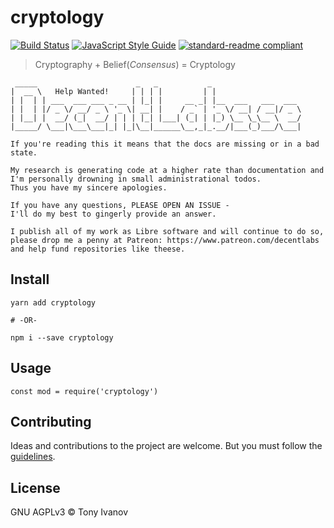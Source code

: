 # cryptology

[![Build Status](https://travis-ci.com/telamon/cryptology.svg?branch=master)](https://travis-ci.com/telamon/cryptology)
[![JavaScript Style Guide](https://img.shields.io/badge/code_style-standard-brightgreen.svg)](https://standardjs.com)
[![standard-readme compliant](https://img.shields.io/badge/readme%20style-standard-brightgreen.svg?style=flat-square)](https://github.com/RichardLitt/standard-readme)

> Cryptography + Belief(_Consensus_) = Cryptology

```ad
 _____                      _   _           _
|  __ \   Help Wanted!     | | | |         | |
| |  | | ___  ___ ___ _ __ | |_| |     __ _| |__  ___   ___  ___
| |  | |/ _ \/ __/ _ \ '_ \| __| |    / _` | '_ \/ __| / __|/ _ \
| |__| |  __/ (_|  __/ | | | |_| |___| (_| | |_) \__ \_\__ \  __/
|_____/ \___|\___\___|_| |_|\__|______\__,_|_.__/|___(_)___/\___|

If you're reading this it means that the docs are missing or in a bad state.

My research is generating code at a higher rate than documentation and
I'm personally drowning in small administrational todos.
Thus you have my sincere apologies.

If you have any questions, PLEASE OPEN AN ISSUE -
I'll do my best to gingerly provide an answer.

I publish all of my work as Libre software and will continue to do so,
please drop me a penny at Patreon: https://www.patreon.com/decentlabs
and help fund repositories like theese.
```

## <a name="install"></a> Install

```
yarn add cryptology

# -OR-

npm i --save cryptology
```

## <a name="usage"></a> Usage

```
const mod = require('cryptology')
```

## <a name="contribute"></a> Contributing

Ideas and contributions to the project are welcome. But you must follow the [guidelines](https://github.com/telamon/cryptology/blob/master/CONTRIBUTING.md).

## License

GNU AGPLv3 © Tony Ivanov
